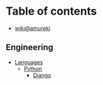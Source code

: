 # Table of contents

* [wiki@amureki](README.md)

## Engineering

* [Languages](engineering/languages/README.md)
  * [Python](engineering/languages/python/README.md)
    * [Django](engineering/languages/python/django.md)

